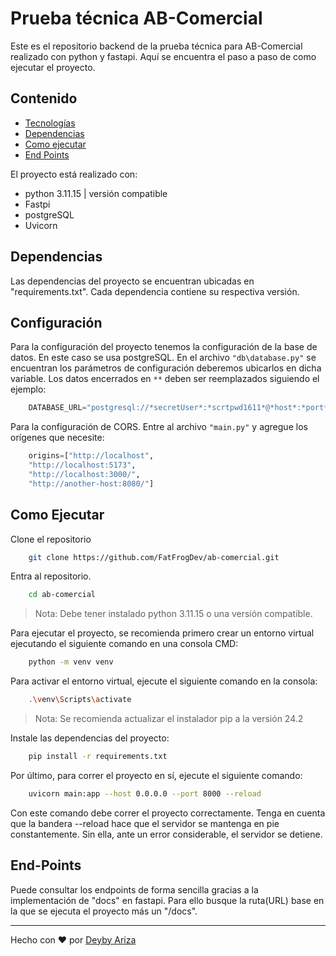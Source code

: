 # Prueba técnica AB-Comercial

Este es el repositorio backend de la prueba técnica para AB-Comercial realizado con python y fastapi. 
Aquí se encuentra el paso a paso de como ejecutar el proyecto.

## Contenido

- [Tecnologías](#Tecnologías)
- [Dependencias](#Dependencias)
- [Como ejecutar](#Como-Ejecutar)
- [End Points](#End-Points)


El proyecto está realizado con:

- python 3.11.15 | versión compatible
- Fastpi
- postgreSQL
- Uvicorn

## Dependencias

Las dependencias del proyecto se encuentran ubicadas en "requirements.txt". Cada dependencia contiene su respectiva versión.

## Configuración

Para la configuración del proyecto tenemos la configuración de la base de datos. En este caso se usa postgreSQL.
En el archivo `"db\database.py"` se encuentran los parámetros de configuración deberemos ubicarlos en dicha variable. Los datos encerrados en `**` deben ser reemplazados siguiendo el ejemplo:

``` python
	DATABASE_URL="postgresql://*secretUser*:*scrtpwd1611*@*host*:*port*/*mydb*"
```

Para la configuración de CORS. Entre al archivo `"main.py"` y agregue los orígenes que necesite:


```  python
	origins=["http://localhost",
    "http://localhost:5173",
    "http://localhost:3000/",
	"http://another-host:8080/"]
```

## Como Ejecutar

Clone el repositorio

``` sh
	git clone https://github.com/FatFrogDev/ab-comercial.git
```
Entra al repositorio.
``` sh
	cd ab-comercial
```

>Nota: Debe tener instalado python 3.11.15 o una versión compatible.

Para ejecutar el proyecto, se recomienda primero crear un entorno virtual ejecutando el siguiente comando en una consola CMD:

``` sh
	python -m venv venv
```

Para activar el entorno virtual, ejecute el siguiente comando en la consola:

``` sh
	.\venv\Scripts\activate
```

> Nota: Se recomienda actualizar el instalador pip a la versión 24.2

Instale las dependencias del proyecto:

``` sh
	pip install -r requirements.txt
```

Por último, para correr el proyecto en sí, ejecute el siguiente comando:

```sh
	uvicorn main:app --host 0.0.0.0 --port 8000 --reload
```

Con este comando debe correr el proyecto correctamente. Tenga en cuenta que la bandera --reload hace que el servidor se mantenga en pie constantemente. Sin 
ella, ante un error considerable, el servidor se detiene.


## End-Points

Puede consultar los endpoints de forma sencilla gracias a la implementación de "docs" en fastapi. Para ello busque la ruta(URL) base en la que se ejecuta el proyecto más un "/docs".

---

Hecho con ♥ por [Deyby Ariza](https://github.com/fatfrogdev/)
